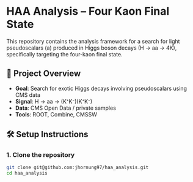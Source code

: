# HAA Analysis – Four Kaon Final State

This repository contains the analysis framework for a search for light pseudoscalars (a) produced in Higgs boson decays (H → aa → 4K), specifically targeting the four-kaon final state.

## 📁 Project Overview

- **Goal**: Search for exotic Higgs decays involving pseudoscalars using CMS data
- **Signal**: H → aa → (K⁺K⁻)(K⁺K⁻)
- **Data**: CMS Open Data / private samples
- **Tools**: ROOT, Combine, CMSSW

## 🛠️ Setup Instructions

### 1. Clone the repository

```bash
git clone git@github.com:jhornung97/haa_analysis.git
cd haa_analysis
